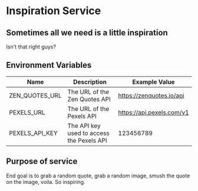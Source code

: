 # Inspiration Service

## Sometimes all we need is a little inspiration
Isn't that right guys?

## Environment Variables

| Name           | Description                               | Example Value             |
|----------------|-------------------------------------------|---------------------------|
| ZEN_QUOTES_URL | The URL of the Zen Quotes API             | https://zenquotes.io/api  |
| PEXELS_URL     | The URL of the Pexels API                 | https://api.pexels.com/v1 |
| PEXELS_API_KEY | The API key used to access the Pexels API | 123456789                 |

## Purpose of service
End goal is to grab a random quote, grab a random image, smush the quote on the image, voila. So inspiring.

